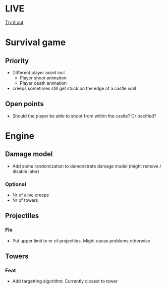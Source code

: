 # LIVE
[Try it out](https://lucb31.github.io/game-engine-go/)

# Survival game
## Priority
- Different player asset incl
    - Player shoot animation
    - Player death animation
- creeps sometimes still get stuck on the edge of a castle wall

## Open points
- Should the player be able to shoot from within the castle? Or pacified?

# Engine

## Damage model
- Add some randomization to demonstrate damage model (might remove / disable later) 

### Optional
- Nr of alive creeps
- Nr of towers

## Projectiles
### Fix
- Put upper limit to nr of projectiles. Might cause problems otherwise

## Towers

### Feat
- Add targetting algorithm: Currently closest to tower 

